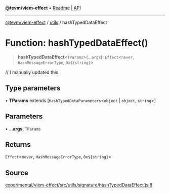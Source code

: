 **@tevm/viem-effect** • [Readme](../../README.md) \| [API](../../modules.md)

***

[@tevm/viem-effect](../../README.md) / [utils](../README.md) / hashTypedDataEffect

# Function: hashTypedDataEffect()

> **hashTypedDataEffect**\<`TParams`\>(...`args`): `Effect`\<`never`, `HashMessageErrorType`, ```0x${string}```\>

// I manually updated this

## Type parameters

• **TParams** extends [`HashTypedDataParameters`\<`object` \| `object`, `string`\>]

## Parameters

• ...**args**: `TParams`

## Returns

`Effect`\<`never`, `HashMessageErrorType`, ```0x${string}```\>

## Source

[experimental/viem-effect/src/utils/signature/hashTypedDataEffect.js:8](https://github.com/evmts/tevm-monorepo/blob/main/experimental/viem-effect/src/utils/signature/hashTypedDataEffect.js#L8)
